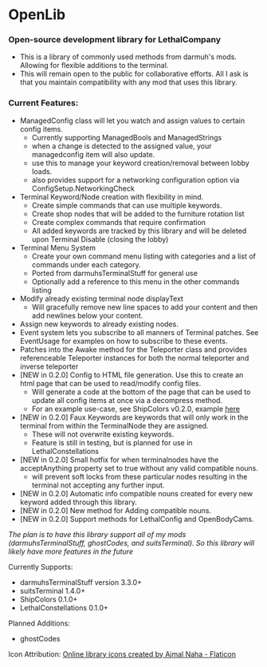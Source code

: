 # OpenLib

### Open-source development library for LethalCompany

- This is a library of commonly used methods from darmuh's mods. Allowing for flexible additions to the terminal.
- This will remain open to the public for collaborative efforts. All I ask is that you maintain compatibility with any mod that uses this library.


### Current Features:
- ManagedConfig class will let you watch and assign values to certain config items.
	- Currently supporting ManagedBools and ManagedStrings
	- when a change is detected to the assigned value, your managedconfig item will also update.
	- use this to manage your keyword creation/removal between lobby loads.
	- also provides support for a networking configuration option via ConfigSetup.NetworkingCheck
- Terminal Keyword/Node creation with flexibility in mind.
	- Create simple commands that can use multiple keywords.
	- Create shop nodes that will be added to the furniture rotation list
	- Create complex commands that require confirmation
	- All added keywords are tracked by this library and will be deleted upon Terminal Disable (closing the lobby)
- Terminal Menu System
	- Create your own command menu listing with categories and a list of commands under each category.
	- Ported from darmuhsTerminalStuff for general use
	- Optionally add a reference to this menu in the other commands listing
- Modify already existing terminal node displayText
	- Will gracefully remove new line spaces to add your content and then add newlines below your content.
- Assign new keywords to already existing nodes.
- Event system lets you subscribe to all manners of Terminal patches. See EventUsage for examples on how to subscribe to these events.
- Patches into the Awake method for the Teleporter class and provides referenceable Teleporter instances for both the normal teleporter and inverse teleporter
- [NEW in 0.2.0] Config to HTML file generation. Use this to create an html page that can be used to read/modify config files.
	- Will generate a code at the bottom of the page that can be used to update all config items at once via a decompress method.
	- For an example use-case, see ShipColors v0.2.0, example [here](https://darmuh.github.io/OpenLib/OpenLib/Website/Examples/ShipColors_Generated.cfg_generator.htm)
- [NEW in 0.2.0] Faux Keywords are keywords that will only work in the terminal from within the TerminalNode they are assigned.
	- These will not overwrite existing keywords.
	- Feature is still in testing, but is planned for use in LethalConstellations
- [NEW in 0.2.0] Small hotfix for when terminalnodes have the acceptAnything property set to true without any valid compatible nouns.
	- will prevent soft locks from these particular nodes resulting in the terminal not accepting any further input.
- [NEW in 0.2.0] Automatic info compatible nouns created for every new keyword added through this library.
- [NEW in 0.2.0] New method for Adding compatible nouns.
- [NEW in 0.2.0] Support methods for LethalConfig and OpenBodyCams.

*The plan is to have this library support all of my mods (darmuhsTerminalStuff, ghostCodes, and suitsTerminal). So this library will likely have more features in the future*

Currently Supports:
 - darmuhsTerminalStuff version 3.3.0+
 - suitsTerminal 1.4.0+
 - ShipColors 0.1.0+
 - LethalConstellations 0.1.0+

Planned Additions:
 - ghostCodes

Icon Attribution:
[Online library icons created by Ajmal Naha - Flaticon](https://www.flaticon.com/free-icons/online-library)
